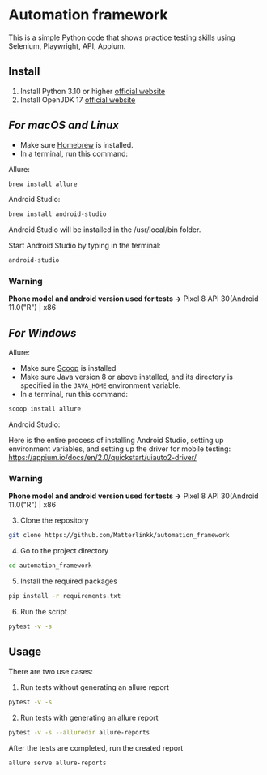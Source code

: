 # Automation framework
This is a simple Python code that shows practice testing skills using Selenium, Playwright, API, Appium.
## Install
1. Install Python 3.10 or higher [official website](https://www.python.org/downloads/)
2. Install OpenJDK 17 [official website](https://learn.microsoft.com/ru-ru/java/openjdk/download)

## *For macOS and Linux*
* Make sure [Homebrew](https://brew.sh/) is installed.
* In a terminal, run this command:

Allure:
```bash
brew install allure
```

Android Studio:

```bash
brew install android-studio
```

Android Studio will be installed in the /usr/local/bin folder.

Start Android Studio by typing in the terminal:
```bash
android-studio
```
### Warning
**Phone model and android version used for tests ->** Pixel 8 API 30(Android 11.0("R") | x86
## *For Windows*

Allure:
* Make sure [Scoop](https://scoop.sh/) is installed
* Make sure Java version 8 or above installed, and its directory is specified in the `JAVA_HOME` environment variable.
* In a terminal, run this command:
```bash
scoop install allure
```
Android Studio:

Here is the entire process of installing Android Studio, setting up environment variables, and setting up the driver for mobile testing:
https://appium.io/docs/en/2.0/quickstart/uiauto2-driver/

### Warning
**Phone model and android version used for tests ->** Pixel 8 API 30(Android 11.0("R") | x86

3. Clone the repository 
```bash
git clone https://github.com/Matterlinkk/automation_framework
```
4. Go to the project directory
```bash
cd automation_framework
```
5. Install the required packages
```bash
pip install -r requirements.txt
```
6. Run the script
```bash
pytest -v -s
```

## Usage
There are two use cases:
1. Run tests without generating an allure report
```bash
pytest -v -s
```   
2. Run tests with generating an allure report
```bash
pytest -v -s --alluredir allure-reports
```
After the tests are completed, run the created report
```bash
allure serve allure-reports
```
